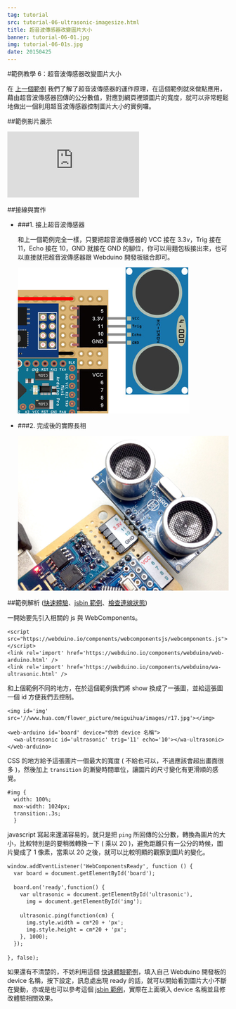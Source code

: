```yaml
---
tag: tutorial
src: tutorial-06-ultrasonic-imagesize.html
title: 超音波傳感器改變圖片大小
banner: tutorial-06-01.jpg
img: tutorial-06-01s.jpg
date: 20150425
---
```


<!-- @@master  = ../../_layout.html-->

<!-- @@block  =  meta-->

<title>範例教學 6：超音波傳感器改變圖片大小 :::: Webduino = Web × Arduino</title>

<meta name="description" content="我們了解了超音波傳感器的運作原理，在這個 Webduino 的範例就來做點應用，藉由超音波傳感器回傳的公分數值，對應到網頁裡頭圖片的寬度，就可以非常輕鬆地做出一個利用超音波傳感器控制圖片大小的實例囉。">

<meta itemprop="description" content="我們了解了超音波傳感器的運作原理，在這個 Webduino 的範例就來做點應用，藉由超音波傳感器回傳的公分數值，對應到網頁裡頭圖片的寬度，就可以非常輕鬆地做出一個利用超音波傳感器控制圖片大小的實例囉。">

<meta property="og:description" content="我們了解了超音波傳感器的運作原理，在這個 Webduino 的範例就來做點應用，藉由超音波傳感器回傳的公分數值，對應到網頁裡頭圖片的寬度，就可以非常輕鬆地做出一個利用超音波傳感器控制圖片大小的實例囉。">

<meta property="og:title" content="範例教學 6：超音波傳感器改變圖片大小" >

<meta property="og:url" content="https://webduino.io/tutorials/tutorial-06-ultrasonic-imagesize.html">

<meta property="og:image" content="https://webduino.io/img/tutorials/tutorial-06-01s.jpg">

<meta itemprop="image" content="https://webduino.io/img/tutorials/tutorial-06-01s.jpg">

<include src="../_include-tutorials.html"></include>

<!-- @@close-->



<!-- @@block  =  tutorials-->
#範例教學 6：超音波傳感器改變圖片大小

在 [上一個範例](tutorial-05-ultrasonic.html) 我們了解了超音波傳感器的運作原理，在這個範例就來做點應用，藉由超音波傳感器回傳的公分數值，對應到網頁裡頭圖片的寬度，就可以非常輕鬆地做出一個利用超音波傳感器控制圖片大小的實例囉。

##範例影片展示

<iframe class="youtube" src="https://www.youtube.com/embed/7ED9YSy7EjA" frameborder="0" allowfullscreen></iframe>

##接線與實作

- ###1. 接上超音波傳感器

	和上一個範例完全一樣，只要把超音波傳感器的 VCC 接在 3.3v，Trig 接在 11，Echo 接在 10，GND 就接在 GND 的腳位，你可以用麵包板接出來，也可以直接就把超音波傳感器跟 Webduino 開發板組合即可。

	![](../img/tutorials/tutorial-05-02.jpg)

- ###2. 完成後的實際長相

	![](../img/tutorials/tutorial-05-03.jpg)


##範例解析 ([快速體驗](http://webduinoio.github.io/samples/content/ultrasonic-picture/index.html)、[jsbin 範例](http://bin.webduino.io/pano/edit?html,css,js,output)、[檢查連線狀態](https://webduino.io/device.html))

一開始要先引入相關的 js 與 WebComponents。

	<script src="https://webduino.io/components/webcomponentsjs/webcomponents.js"></script>
	<link rel='import' href='https://webduino.io/components/webduino/web-arduino.html' />
	<link rel='import' href='https://webduino.io/components/webduino/wa-ultrasonic.html' />

和上個範例不同的地方，在於這個範例我們將 show 換成了一張圖，並給這張圖一個 id 方便我們去控制。

	<img id='img' src='//www.hua.com/flower_picture/meiguihua/images/r17.jpg'></img>

	<web-arduino id='board' device="你的 device 名稱">
	  <wa-ultrasonic id='ultrasonic' trig='11' echo='10'></wa-ultrasonic>
	</web-arduino>

CSS 的地方給予這張圖片一個最大的寬度 ( 不給也可以，不過應該會超出畫面很多 )，然後加上 `transition` 的漸變時間單位，讓圖片的尺寸變化有更滑順的感覺。

	#img {
	  width: 100%;
	  max-width: 1024px;
	  transition:.3s;
	  }

javascript 寫起來還滿容易的，就只是把 `ping` 所回傳的公分數，轉換為圖片的大小，比較特別是的要稍微轉換一下 ( 乘以 20 )，避免距離只有一公分的時候，圖片變成了 1 像素，當乘以 20 之後，就可以比較明顯的觀察到圖片的變化。

	window.addEventListener('WebComponentsReady', function () {
	  var board = document.getElementById('board');

	  board.on('ready',function() {
	    var ultrasonic = document.getElementById('ultrasonic'),
	      img = document.getElementById('img');

	    ultrasonic.ping(function(cm) {
	      img.style.width = cm*20 + 'px';
	      img.style.height = cm*20 + 'px';
	    }, 1000);
	  });

	}, false);

如果還有不清楚的，不妨利用這個 [快速體驗範例](http://webduinoio.github.io/samples/content/ultrasonic-picture/index.html)，填入自己 Webduino 開發板的 device 名稱，按下設定，訊息處出現 ready 的話，就可以開始看到圖片大小不斷在變動，亦或是也可以參考這個 [jsbin 範例](http://bin.webduino.io/pano/edit?html,css,js,output)，實際在上面填入 device 名稱並且修改體驗相關效果。







<!-- @@close-->